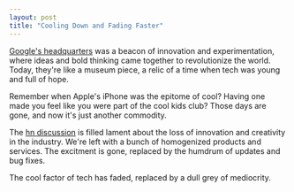 ```yaml
---
layout: post
title: "Cooling Down and Fading Faster"
---
```


[Google's headquarters](https://www.giantfreakinrobot.com/tech/google-creators-event.html) was a beacon of innovation and experimentation, where ideas and bold thinking came together to revolutionize the world. Today, they're like a museum piece, a relic of a time when tech was young and full of hope.

Remember when Apple's iPhone was the epitome of cool? Having one made you feel like you were part of the cool kids club? Those days are gone, and now it's just another commodity.

The [hn discussion](https://news.ycombinator.com/item?id=42002262) is filled lament about the loss of innovation and creativity in the industry. We're left with a bunch of homogenized products and services. The excitment is gone, replaced by the humdrum of updates and bug fixes.

The cool factor of tech has faded, replaced by a dull grey of mediocrity.